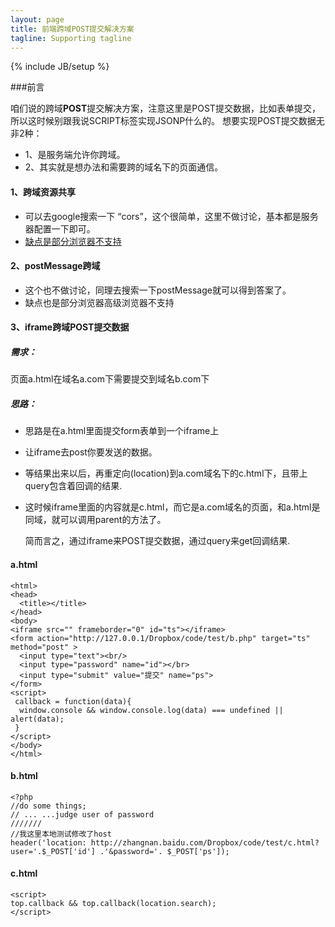 ```yaml
---
layout: page
title: 前端跨域POST提交解决方案
tagline: Supporting tagline
---
```

{% include JB/setup %}

###前言

咱们说的跨域**POST**提交解决方案，注意这里是POST提交数据，比如表单提交，所以这时候别跟我说SCRIPT标签实现JSONP什么的。
想要实现POST提交数据无非2种：

- 1、是服务端允许你跨域。 
- 2、其实就是想办法和需要跨的域名下的页面通信。

#### 1、跨域资源共享
- 可以去google搜索一下 “cors”，这个很简单，这里不做讨论，基本都是服务器配置一下即可。
- [缺点是部分浏览器不支持](http://caniuse.com/#search=cors)

#### 2、postMessage跨域
- 这个也不做讨论，同理去搜索一下postMessage就可以得到答案了。
- 缺点也是部分浏览器高级浏览器不支持

#### 3、iframe跨域POST提交数据
##### 需求：
页面a.html在域名a.com下需要提交到域名b.com下
##### 思路：
- 思路是在a.html里面提交form表单到一个iframe上
- 让iframe去post你要发送的数据。
- 等结果出来以后，再重定向(location)到a.com域名下的c.html下，且带上query包含着回调的结果.
- 这时候iframe里面的内容就是c.html，而它是a.com域名的页面，和a.html是同域，就可以调用parent的方法了。

    简而言之，通过iframe来POST提交数据，通过query来get回调结果.

#### a.html
    <html>
    <head>
      <title></title>
    </head>
    <body>
    <iframe src="" frameborder="0" id="ts"></iframe>
    <form action="http://127.0.0.1/Dropbox/code/test/b.php" target="ts" method="post" >
      <input type="text"><br/>
      <input type="password" name="id"></br>
      <input type="submit" value="提交" name="ps">
    </form>
    <script>
     callback = function(data){
      window.console && window.console.log(data) === undefined || alert(data);
     }
    </script>
    </body>
    </html>

#### b.html

    <?php
    //do some things;
    // ... ...judge user of password
    ///////
    //我这里本地测试修改了host
    header('location: http://zhangnan.baidu.com/Dropbox/code/test/c.html?user='.$_POST['id'] .'&password='. $_POST['ps']);


#### c.html

    <script>
    top.callback && top.callback(location.search);
    </script>

